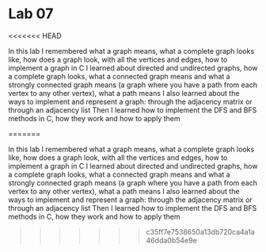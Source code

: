 # Lab 07
<<<<<<< HEAD

In this lab I remembered what a graph means, what a complete graph looks like, how does a graph look, with all the vertices and edges, how to implement a graph in C
I learned about directed and undirected graphs, how a complete graph looks, what a connected graph means and what a strongly connected graph means (a graph where you have
a path from each vertex to any other vertex), what a path means 
I also learned about the ways to implement and represent a graph: through the adjacency matrix or through an adjacency list
Then I learned how to implement the DFS and BFS methods in C, how they work and how to apply them

=======

In this lab I remembered what a graph means, what a complete graph looks like, how does a graph look, with all the vertices and edges, how to implement a graph in C
I learned about directed and undirected graphs, how a complete graph looks, what a connected graph means and what a strongly connected graph means (a graph where you have
a path from each vertex to any other vertex), what a path means 
I also learned about the ways to implement and represent a graph: through the adjacency matrix or through an adjacency list
Then I learned how to implement the DFS and BFS methods in C, how they work and how to apply them
>>>>>>> c35ff7e7538650a13db720ca4a1a46dda0b54e9e


